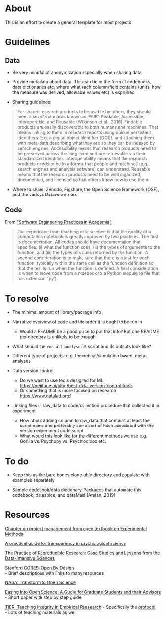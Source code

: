 # About

This is an effort to create a general template for most projects

# Guidelines

## Data

- Be very mindful of anonymization especially when sharing data  

- Provide metadata about data. This can be in the form of codebooks, data dictionaries etc. where what each column/field contains (units, how the measure was derived, allowable values etc) is explained    

- Sharing guidelines:

> For shared research products to be usable by others, they should meet a set of standards known as ‘FAIR’: Findable, Accessible, Interoperable, and Reusable (Wilkinson et al., 2016). Findable products are easily discoverable to both humans and machines. That means linking to them in research reports using unique persistent identifiers (e.g. a digital object identifier [DOI]). and attaching them with meta-data describing what they are so they can be indexed by search engines. Accessibility means that research products need to be preserved across the long-term and are retrievable via their standardized identifier. Interoperability means that the research products needs to be in a format that people and machines (e.g., search engines and analysis software) can understand. Reusable means that the research products need to be well organized, documented, and licensed so that others know how to use them.

- Where to share: Zenodo, Figshare, the Open Science Framework (OSF), and the various Dataverse sites  

## Code

From ["Software Engineering Practices in Academia"](https://hdsr.mitpress.mit.edu/pub/f0f7h5cu/release/2)  
    
> Our experience from teaching data science is that the quality of a computation notebook is greatly improved by two practices. The first is documentation. All codes should have documentation that specifies: (i) what the function does, (ii) the types of arguments to the function, and (iii) the types of values returned by the function. A second consideration is to make sure that there is a test for each function, typically within the same cell as the function definition so that the test is run when the function is defined. A final consideration is when to move code from a notebook to a Python module (a file that has extension ‘.py’).  

# To resolve

- The minimal amount of library/package info

- Narrative overview of code and the order it is ought to be run in
    - Would a README be a good place to put that info? But one README per directory is unlikely to be enough

- What should the `run_all_analyses.R` script and its outputs look like?

- Different type of projects: e.g. theoretical/simulation based, meta-analyses

- Data version control
    - Do we want to use tools designed for ML https://neptune.ai/blog/best-data-version-control-tools
    - Or something that is more focused on research https://www.datalad.org/

- Linking files in raw_data to code/collection procedure that collected it in experiment
    - How about adding column to raw_data that contains at least the script name and preferably some sort of hash associated with the version experiment code script
    - What would this look like for the different methods we use e.g. Gorilla vs. Psychopy vs. Psychtoolbox etc.

# To do

- Keep this as the bare bones clone-able directory and populate with examples separately

- Sample codebook/data dictionary. Packages that automate this codebook, dataspice, and dataMaid (Arslan, 2019)

# Resources

[Chapter on project management from open textbook on Experimental Methods](https://experimentology.io/13-management)  

[A practical guide for transparency in psychological science](https://psych-transparency-guide.uni-koeln.de/)

[The Practice of Reproducible Research: Case Studies and Lessons from the Data-Intensive Sciences](http://www.practicereproducibleresearch.org/)  

[Stanford CORES: Open By Design](https://dsi-cores.github.io/OpenByDesign/README.html)  
    - Brief descriptions with links to many resources  

[NASA: Transform to Open Science](https://nasa.github.io/Transform-to-Open-Science-Book/About/About-Announcements.html)  

[Easing Into Open Science: A Gudie for Graduate Students and their Advisors](https://psyarxiv.com/vzjdp/)
    - Short paper with step by step guide  

[TIER: Teaching Integrity in Empirical Reasearch](https://www.projecttier.org/)
    - Specifically the [protocol](https://www.projecttier.org/tier-protocol/protocol-4-0/)  
    - Lots of teaching materials as well  
